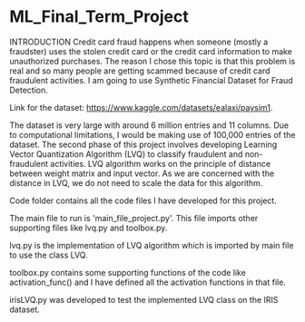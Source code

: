 # ML_Final_Term_Project

INTRODUCTION
Credit card fraud happens when someone (mostly a fraudster) uses the stolen credit card or the credit card information to make unauthorized purchases. The reason I chose this topic is that this problem is real and so many people are getting scammed because of credit card fraudulent activities. I am going to use Synthetic Financial Dataset for Fraud Detection.

Link for the dataset: https://www.kaggle.com/datasets/ealaxi/paysim1.

The dataset is very large with around 6 million entries and 11 columns. Due to computational limitations, I would be making use of 100,000 entries of the dataset.
The second phase of this project involves developing Learning Vector Quantization Algorithm (LVQ) to classify fraudulent and non-fraudulent activities. LVQ algorithm works on the principle of distance between weight matrix and input vector. As we are concerned with the distance in LVQ, we do not need to scale the data for this algorithm.

Code folder contains all the code files I have developed for this project.

The main file to run is 'main_file_project.py'. This file imports other supporting files like lvq.py and toolbox.py.

lvq.py is the implementation of LVQ algorithm which is imported by main file to use the class LVQ.

toolbox.py contains some supporting functions of the code like activation_func() and I have defined all the activation functions in that file.

irisLVQ.py was developed to test the implemented LVQ class on the IRIS dataset.
